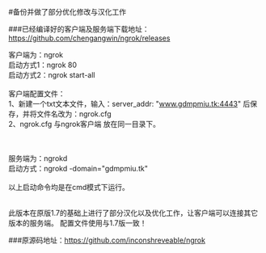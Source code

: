 #备份并做了部分优化修改与汉化工作

###已经编译好的客户端及服务端下载地址：</br>https://github.com/chengangwin/ngrok/releases

客户端为：ngrok</br>
启动方式1：ngrok 80</br>
启动方式2：ngrok  start-all</br></br>
客户端配置文件：</br>
1、新建一个txt文本文件，输入：server_addr: "www.gdmpmiu.tk:4443" 后保存，并将文件名改为：ngrok.cfg</br>
2、ngrok.cfg 与ngrok客户端 放在同一目录下。</br></br></br>

服务端为：ngrokd</br>
启动方式：ngrokd -domain="gdmpmiu.tk"</br></br>
以上启动命令均是在cmd模式下运行。</br></br>

此版本在原版1.7的基础上进行了部分汉化以及优化工作，让客户端可以连接其它版本的服务端。
配置文件使用与1.7版一致！


###原源码地址：https://github.com/inconshreveable/ngrok
